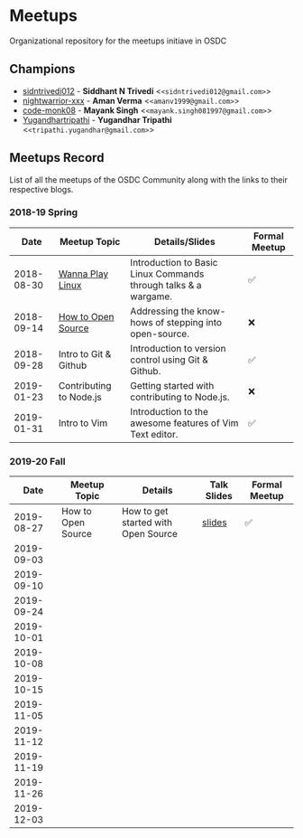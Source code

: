 # Meetups

Organizational repository for the meetups initiave in OSDC

## Champions

- [sidntrivedi012](https://github.com/sidntrivedi012) - **Siddhant N Trivedi** &lt;`<sidntrivedi012@gmail.com>`&gt;
- [nightwarrior-xxx](https://github.com/nightwarrior-xxx) - **Aman Verma** &lt;`<amanv1999@gmail.com>`&gt;
- [code-monk08](https://github.com/code-monk08) - **Mayank Singh** &lt;`<mayank.singh081997@gmail.com>`&gt;
- [Yugandhartripathi](https://github.com/Yugandhartripathi) - **Yugandhar Tripathi** &lt;`<tripathi.yugandhar@gmail.com>`&gt;

## Meetups Record

List of all the meetups of the OSDC Community along with the links to their respective blogs.

### 2018-19 Spring

| Date       | Meetup Topic                                 | Details/Slides                                                  | Formal Meetup |
| ---------- | -------------------------------------------- | --------------------------------------------------------------- | ------------- |
| 2018-08-30 | [Wanna Play Linux](https://bit.ly/2NyFacz)   | Introduction to Basic Linux Commands through talks & a wargame. | ✅            |
| 2018-09-14 | [How to Open Source](https://bit.ly/2PWTA2Z) | Addressing the know-hows of stepping into open-source.          | ❌            |
| 2018-09-28 | Intro to Git & Github                        | Introduction to version control using Git & Github.             | ✅            |
| 2019-01-23 | Contributing to Node.js                      | Getting started with contributing to Node.js.                   | ❌            |
| 2019-01-31 | Intro to Vim                                 | Introduction to the awesome features of Vim Text editor.        | ✅            |

### 2019-20 Fall

| Date       | Meetup Topic       | Details                             | Talk Slides                      | Formal Meetup |
| ---------- | ------------------ | ----------------------------------- | -------------------------------- | ------------- |
| 2019-08-27 | How to Open Source | How to get started with Open Source | [slides](https://bit.ly/2zo4okx) | ✅            |
| 2019-09-03 |                    |                                     |
| 2019-09-10 |                    |                                     |
| 2019-09-24 |                    |                                     |
| 2019-10-01 |                    |                                     |
| 2019-10-08 |                    |                                     |
| 2019-10-15 |                    |                                     |
| 2019-11-05 |                    |                                     |
| 2019-11-12 |                    |                                     |
| 2019-11-19 |                    |                                     |
| 2019-11-26 |                    |                                     |
| 2019-12-03 |                    |                                     |

